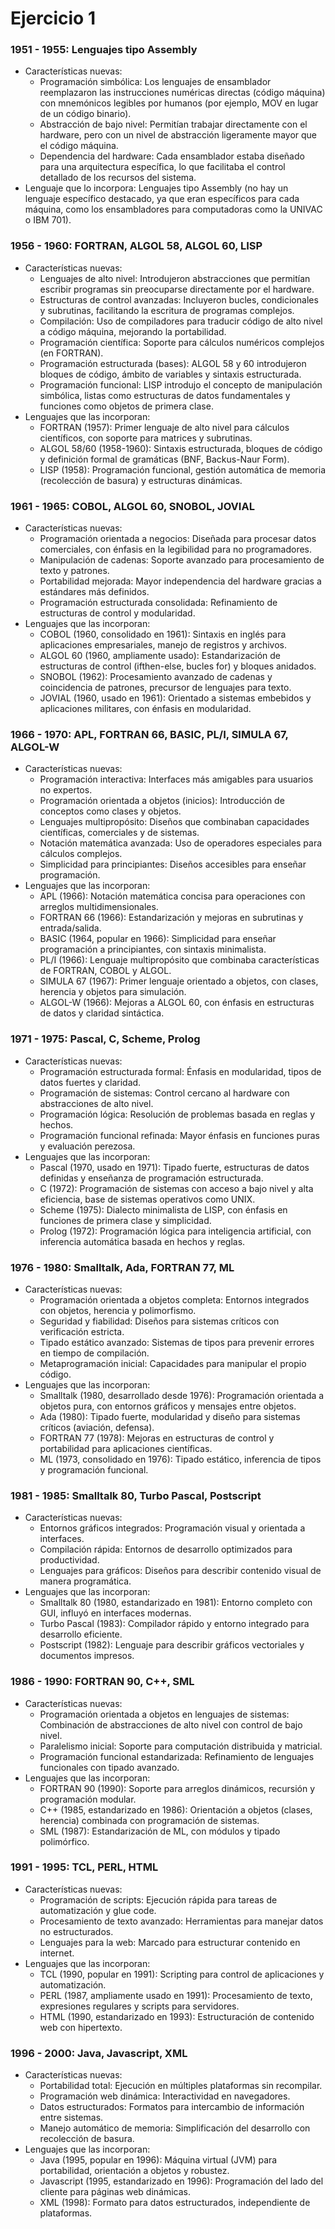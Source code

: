 # Ejercicio 1

### 1951 - 1955: Lenguajes tipo Assembly
- Características nuevas:
  - Programación simbólica: Los lenguajes de ensamblador reemplazaron las instrucciones numéricas directas (código máquina) con mnemónicos legibles por humanos (por ejemplo, MOV en lugar de un código binario).
  - Abstracción de bajo nivel: Permitían trabajar directamente con el hardware, pero con un nivel de abstracción ligeramente mayor que el código máquina. 
  - Dependencia del hardware: Cada ensamblador estaba diseñado para una arquitectura específica, lo que facilitaba el control detallado de los recursos del sistema.
- Lenguaje que lo incorpora: Lenguajes tipo Assembly (no hay un lenguaje específico destacado, ya que eran específicos para cada máquina, como los ensambladores para computadoras como la UNIVAC o IBM 701).
### 1956 - 1960: FORTRAN, ALGOL 58, ALGOL 60, LISP
- Características nuevas:
  - Lenguajes de alto nivel: Introdujeron abstracciones que permitían escribir programas sin preocuparse directamente por el hardware.
  - Estructuras de control avanzadas: Incluyeron bucles, condicionales y subrutinas, facilitando la escritura de programas complejos.
  - Compilación: Uso de compiladores para traducir código de alto nivel a código máquina, mejorando la portabilidad.
  - Programación científica: Soporte para cálculos numéricos complejos (en FORTRAN).
  - Programación estructurada (bases): ALGOL 58 y 60 introdujeron bloques de código, ámbito de variables y sintaxis estructurada.
  - Programación funcional: LISP introdujo el concepto de manipulación simbólica, listas como estructuras de datos fundamentales y funciones como objetos de primera clase.
- Lenguajes que las incorporan:
  - FORTRAN (1957): Primer lenguaje de alto nivel para cálculos científicos, con soporte para matrices y subrutinas.
  - ALGOL 58/60 (1958-1960): Sintaxis estructurada, bloques de código y definición formal de gramáticas (BNF, Backus-Naur Form).
  - LISP (1958): Programación funcional, gestión automática de memoria (recolección de basura) y estructuras dinámicas.
### 1961 - 1965: COBOL, ALGOL 60, SNOBOL, JOVIAL
- Características nuevas:
  - Programación orientada a negocios: Diseñada para procesar datos comerciales, con énfasis en la legibilidad para no programadores.
  - Manipulación de cadenas: Soporte avanzado para procesamiento de texto y patrones.
  - Portabilidad mejorada: Mayor independencia del hardware gracias a estándares más definidos.
  - Programación estructurada consolidada: Refinamiento de estructuras de control y modularidad.
- Lenguajes que las incorporan:
  - COBOL (1960, consolidado en 1961): Sintaxis en inglés para aplicaciones empresariales, manejo de registros y archivos.
  - ALGOL 60 (1960, ampliamente usado): Estandarización de estructuras de control (ifthen-else, bucles for) y bloques anidados.
  - SNOBOL (1962): Procesamiento avanzado de cadenas y coincidencia de patrones, precursor de lenguajes para texto.
  - JOVIAL (1960, usado en 1961): Orientado a sistemas embebidos y aplicaciones militares, con énfasis en modularidad.
### 1966 - 1970: APL, FORTRAN 66, BASIC, PL/I, SIMULA 67, ALGOL-W
- Características nuevas:
  - Programación interactiva: Interfaces más amigables para usuarios no expertos.
  - Programación orientada a objetos (inicios): Introducción de conceptos como clases y objetos.
  - Lenguajes multipropósito: Diseños que combinaban capacidades científicas, comerciales y de sistemas.
  - Notación matemática avanzada: Uso de operadores especiales para cálculos complejos.
  - Simplicidad para principiantes: Diseños accesibles para enseñar programación.
- Lenguajes que las incorporan:
  - APL (1966): Notación matemática concisa para operaciones con arreglos multidimensionales.
  - FORTRAN 66 (1966): Estandarización y mejoras en subrutinas y entrada/salida.
  - BASIC (1964, popular en 1966): Simplicidad para enseñar programación a principiantes, con sintaxis minimalista.
  - PL/I (1966): Lenguaje multipropósito que combinaba características de FORTRAN, COBOL y ALGOL.
  - SIMULA 67 (1967): Primer lenguaje orientado a objetos, con clases, herencia y objetos para simulación.
  - ALGOL-W (1966): Mejoras a ALGOL 60, con énfasis en estructuras de datos y claridad sintáctica.
### 1971 - 1975: Pascal, C, Scheme, Prolog
- Características nuevas:
  - Programación estructurada formal: Énfasis en modularidad, tipos de datos fuertes y claridad.
  - Programación de sistemas: Control cercano al hardware con abstracciones de alto nivel.
  - Programación lógica: Resolución de problemas basada en reglas y hechos.
  - Programación funcional refinada: Mayor énfasis en funciones puras y evaluación perezosa.
- Lenguajes que las incorporan:
  - Pascal (1970, usado en 1971): Tipado fuerte, estructuras de datos definidas y enseñanza de programación estructurada.
  - C (1972): Programación de sistemas con acceso a bajo nivel y alta eficiencia, base de sistemas operativos como UNIX.
  - Scheme (1975): Dialecto minimalista de LISP, con énfasis en funciones de primera clase y simplicidad.
  - Prolog (1972): Programación lógica para inteligencia artificial, con inferencia automática basada en hechos y reglas.
### 1976 - 1980: Smalltalk, Ada, FORTRAN 77, ML
- Características nuevas:
  - Programación orientada a objetos completa: Entornos integrados con objetos, herencia y polimorfismo.
  - Seguridad y fiabilidad: Diseños para sistemas críticos con verificación estricta.
  - Tipado estático avanzado: Sistemas de tipos para prevenir errores en tiempo de compilación.
  - Metaprogramación inicial: Capacidades para manipular el propio código.
- Lenguajes que las incorporan:
  - Smalltalk (1980, desarrollado desde 1976): Programación orientada a objetos pura, con entornos gráficos y mensajes entre objetos.
  - Ada (1980): Tipado fuerte, modularidad y diseño para sistemas críticos (aviación, defensa).
  - FORTRAN 77 (1978): Mejoras en estructuras de control y portabilidad para aplicaciones científicas.
  - ML (1973, consolidado en 1976): Tipado estático, inferencia de tipos y programación funcional.
### 1981 - 1985: Smalltalk 80, Turbo Pascal, Postscript
- Características nuevas:
  - Entornos gráficos integrados: Programación visual y orientada a interfaces.
  - Compilación rápida: Entornos de desarrollo optimizados para productividad.
  - Lenguajes para gráficos: Diseños para describir contenido visual de manera programática.
- Lenguajes que las incorporan:
  - Smalltalk 80 (1980, estandarizado en 1981): Entorno completo con GUI, influyó en interfaces modernas.
  - Turbo Pascal (1983): Compilador rápido y entorno integrado para desarrollo eficiente.
  - Postscript (1982): Lenguaje para describir gráficos vectoriales y documentos impresos.
### 1986 - 1990: FORTRAN 90, C++, SML
- Características nuevas:
  - Programación orientada a objetos en lenguajes de sistemas: Combinación de abstracciones de alto nivel con control de bajo nivel.
  - Paralelismo inicial: Soporte para computación distribuida y matricial.
  - Programación funcional estandarizada: Refinamiento de lenguajes funcionales con tipado avanzado.
- Lenguajes que las incorporan:
  - FORTRAN 90 (1990): Soporte para arreglos dinámicos, recursión y programación modular.
  - C++ (1985, estandarizado en 1986): Orientación a objetos (clases, herencia) combinada con programación de sistemas.
  - SML (1987): Estandarización de ML, con módulos y tipado polimórfico.
### 1991 - 1995: TCL, PERL, HTML
- Características nuevas:
  - Programación de scripts: Ejecución rápida para tareas de automatización y glue code.
  - Procesamiento de texto avanzado: Herramientas para manejar datos no estructurados.
  - Lenguajes para la web: Marcado para estructurar contenido en internet.
- Lenguajes que las incorporan:
  - TCL (1990, popular en 1991): Scripting para control de aplicaciones y automatización.
  - PERL (1987, ampliamente usado en 1991): Procesamiento de texto, expresiones regulares y scripts para servidores.
  - HTML (1990, estandarizado en 1993): Estructuración de contenido web con hipertexto.
### 1996 - 2000: Java, Javascript, XML
- Características nuevas:
  - Portabilidad total: Ejecución en múltiples plataformas sin recompilar.
  - Programación web dinámica: Interactividad en navegadores.
  - Datos estructurados: Formatos para intercambio de información entre sistemas.
  - Manejo automático de memoria: Simplificación del desarrollo con recolección de basura.
- Lenguajes que las incorporan:
  - Java (1995, popular en 1996): Máquina virtual (JVM) para portabilidad, orientación a objetos y robustez.
  - Javascript (1995, estandarizado en 1996): Programación del lado del cliente para páginas web dinámicas.
  - XML (1998): Formato para datos estructurados, independiente de plataformas.
